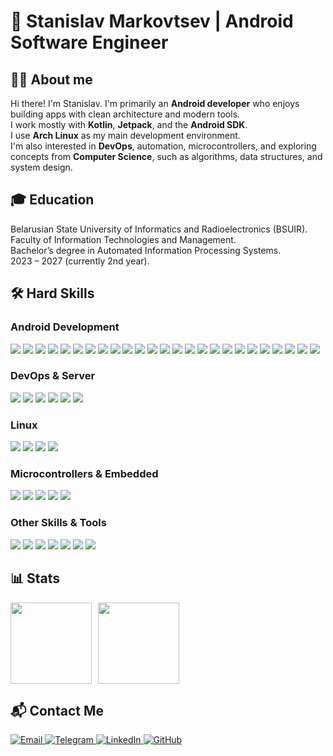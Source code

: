 # 👋 Stanislav Markovtsev | Android Software Engineer
## 🧑‍💻 About me
Hi there! I'm Stanislav.
I'm primarily an **Android developer** who enjoys building apps with clean architecture and modern tools.  
I work mostly with **Kotlin**, **Jetpack**, and the **Android SDK**.  
I use **Arch Linux** as my main development environment.  
I'm also interested in **DevOps**, automation, microcontrollers, and exploring concepts from **Computer Science**, such as algorithms, data structures, and system design.

## 🎓 Education
Belarusian State University of Informatics and Radioelectronics (BSUIR).  
Faculty of Information Technologies and Management.  
Bachelor’s degree in Automated Information Processing Systems.  
2023 – 2027 (currently 2nd year).  

## 🛠 Hard Skills
### Android Development
<p align="left">
  <img src="https://img.shields.io/badge/Android-3DDC84?style=for-the-badge&logo=android&logoColor=white"/>
  <img src="https://img.shields.io/badge/Kotlin-7F52FF?style=for-the-badge&logo=kotlin&logoColor=white"/>
  <img src="https://img.shields.io/badge/Java-%23ED8B00?style=for-the-badge&logo=openjdk&logoColor=white"/>
  <img src="https://img.shields.io/badge/Android%20Studio-3DDC84?style=for-the-badge&logo=android-studio&logoColor=white"/>
  <img src="https://img.shields.io/badge/Jetpack-4285F4?style=for-the-badge&logo=android&logoColor=white"/>
  <img src="https://img.shields.io/badge/Jetpack%20Compose-4285F4?style=for-the-badge&logo=jetpack-compose&logoColor=white"/>
  <img src="https://img.shields.io/badge/Jetpack%20Navigation-FF6F00?style=for-the-badge&logo=android&logoColor=white"/>
  <img src="https://img.shields.io/badge/Material%203-6200EE?style=for-the-badge&logo=materialdesign&logoColor=white"/>
  <img src="https://img.shields.io/badge/Koin-8F0D87?style=for-the-badge&logoColor=white"/>
  <img src="https://img.shields.io/badge/Dagger%202-3178C6?style=for-the-badge&logo=google&logoColor=white"/>
  <img src="https://img.shields.io/badge/Retrofit-00599C?style=for-the-badge&logo=android&logoColor=white"/>
  <img src="https://img.shields.io/badge/Coroutines-7F52FF?style=for-the-badge&logo=kotlin&logoColor=white"/>
  <img src="https://img.shields.io/badge/Kotlin%20Flow-0095D5?style=for-the-badge&logo=kotlin&logoColor=white"/>
  <img src="https://img.shields.io/badge/RxJava-CA0000?style=for-the-badge&logo=rxjava&logoColor=white"/>
  <img src="https://img.shields.io/badge/Clean%20Architecture-4A90E2?style=for-the-badge"/>
  <img src="https://img.shields.io/badge/MVVM-blue?style=for-the-badge"/>
  <img src="https://img.shields.io/badge/MVP-green?style=for-the-badge"/>
  <img src="https://img.shields.io/badge/MVC-purple?style=for-the-badge"/>
  <img src="https://img.shields.io/badge/MVI-orange?style=for-the-badge"/>
  <img src="https://img.shields.io/badge/XML-E34F26?style=for-the-badge&logo=xml&logoColor=white"/>
  <img src="https://img.shields.io/badge/Room-6DB33F?style=for-the-badge&logo=sqlite&logoColor=white"/>
  <img src="https://img.shields.io/badge/Firebase-FFCA28?style=for-the-badge&logo=firebase&logoColor=black"/>
  <img src="https://img.shields.io/badge/JUnit-25A162?style=for-the-badge&logo=junit5&logoColor=white"/>
  <img src="https://img.shields.io/badge/Espresso-5A6E9C?style=for-the-badge&logo=espresso&logoColor=white"/>
  <img src="https://img.shields.io/badge/Mockito-90C53F?style=for-the-badge&logo=mockito&logoColor=white"/>
</p>

### DevOps & Server
<p align="left"> <img src="https://img.shields.io/badge/Caddy-29B8F0?style=for-the-badge&logo=caddy&logoColor=white"/> <img src="https://img.shields.io/badge/HTTP%2FHTTPS-0078D7?style=for-the-badge&logo=http&logoColor=white"/> <img src="https://img.shields.io/badge/SSL-0052CC?style=for-the-badge&logo=letsencrypt&logoColor=white"/> <img src="https://img.shields.io/badge/Docker-2496ED?style=for-the-badge&logo=docker&logoColor=white"/> <img src="https://img.shields.io/badge/Docker%20Compose-34495E?style=for-the-badge&logo=docker&logoColor=white"/> <img src="https://img.shields.io/badge/Postman-FF6C37?style=for-the-badge&logo=postman&logoColor=white"/> </p>

### Linux
<p align="left"> <img src="https://img.shields.io/badge/Linux-FCC624?style=for-the-badge&logo=linux&logoColor=black"/> <img src="https://img.shields.io/badge/Bash-4EAA25?style=for-the-badge&logo=gnubash&logoColor=white"/> <img src="https://img.shields.io/badge/Arch%20Linux-1793D1?style=for-the-badge&logo=arch-linux&logoColor=white"/> <img src="https://img.shields.io/badge/Hyprland-3DDC84?style=for-the-badge"/> </p>

### Microcontrollers & Embedded
<p align="left"> <img src="https://img.shields.io/badge/C-A8B9CC?style=for-the-badge&logo=c&logoColor=black"/> <img src="https://img.shields.io/badge/C++-00599C?style=for-the-badge&logo=c%2B%2B&logoColor=white"/> <img src="https://img.shields.io/badge/Arduino-D2492A?style=for-the-badge&logo=arduino&logoColor=white"/> <img src="https://img.shields.io/badge/ESP8266-FF6F00?style=for-the-badge&logo=esp8266&logoColor=white"/> <img src="https://img.shields.io/badge/Raspberry%20Pi-C51A4A?style=for-the-badge&logo=raspberry-pi&logoColor=white"/> </p>

### Other Skills & Tools
<p align="left"> <img src="https://img.shields.io/badge/Markdown-000000?style=for-the-badge&logo=markdown&logoColor=white"/> <img src="https://img.shields.io/badge/Obsidian-4B4B4B?style=for-the-badge&logo=obsidian&logoColor=white"/> <img src="https://img.shields.io/badge/n8n-FF6C37?style=for-the-badge&logo=n8n&logoColor=white"/> <img src="https://img.shields.io/badge/SQL-003B57?style=for-the-badge&logo=mysql&logoColor=white"/> <img src="https://img.shields.io/badge/LaTeX-008080?style=for-the-badge&logo=latex&logoColor=white"/> <img src="https://img.shields.io/badge/Wolfram%20Language-FF6600?style=for-the-badge&logo=wolfram&logoColor=white"/> <img src="https://img.shields.io/badge/Git-%23F05032?style=for-the-badge&logo=git&logoColor=white"/> </p>

## 📊 Stats

<div>
<a href="https://github-readme-stats.vercel.app/api?username=kawunus&hide=contribs&show_icons=true&theme=dark-dracula">
  <img align="left" height="130" style="margin-right: 10px" src="https://github-readme-stats.vercel.app/api?username=kawunus&hide=contribs&show_icons=true&theme=dark-dracula" />
</a>
<a href="https://github-readme-stats.vercel.app/api/top-langs/?username=kawunus&layout=compact&theme=dark-dracula">
  <img align="left" height="130" src="https://github-readme-stats.vercel.app/api/top-langs/?username=kawunus&layout=compact&theme=dark-dracula" />
</a>
</div>

<br clear="all" />

## 📬 Contact Me

<p align="left">
  <a href="mailto:s.markovtsev@gmail.com">
    <img alt="Email" src="https://img.shields.io/badge/Email-D14836?style=for-the-badge&logo=gmail&logoColor=white"/>
  </a>
  <a href="https://t.me/kawunus" target="_blank">
    <img alt="Telegram" src="https://img.shields.io/badge/Telegram-26A5E4?style=for-the-badge&logo=telegram&logoColor=white"/>
  </a>
  <a href="https://www.linkedin.com/in/kawunus/" target="_blank">
    <img alt="LinkedIn" src="https://img.shields.io/badge/LinkedIn-0A66C2?style=for-the-badge&logo=linkedin&logoColor=white"/>
  </a>
  <a href="https://github.com/kawunus" target="_blank">
    <img alt="GitHub" src="https://img.shields.io/badge/GitHub-000?style=for-the-badge&logo=github&logoColor=white"/>
  </a>
</p>
